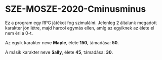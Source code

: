 # SZE-MOSZE-2020-Cminusminus

Ez a program egy RPG játékot fog szimulálni.
Jelenleg 2 általunk megadott karakter jön létre, majd harcol egymás ellen, amíg az egyiknek az élete el nem éri a 0-t.

Az egyik karakter neve **Maple**, élete **150**, támadása: **50**.

A másik karakter neve **Sally**, élete **45**, támadása: **30**.

